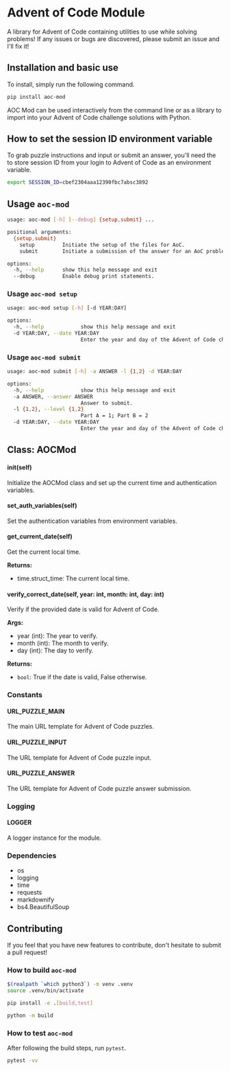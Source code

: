 # Advent of Code Module

A library for Advent of Code containing utilities to use while solving problems! If any issues or bugs are discovered, please submit an issue and I'll fix it!

## Installation and basic use

To install, simply run the following command.

```sh
pip install aoc-mod
```

AOC Mod can be used interactively from the command line or as a library to import into your Advent of Code challenge solutions with Python.


## How to set the session ID environment variable

To grab puzzle instructions and input or submit an answer, you'll need the to store session ID from your login to Advent of Code as an environment variable.

```sh
export SESSION_ID=cbef2304aaa12390fbc7absc3892 
```

## Usage `aoc-mod`

```sh
usage: aoc-mod [-h] [--debug] {setup,submit} ...

positional arguments:
  {setup,submit}
    setup         Initiate the setup of the files for AoC.
    submit        Initiate a submission of the answer for an AoC problem.

options:
  -h, --help      show this help message and exit
  --debug         Enable debug print statements.
```

### Usage `aoc-mod setup`

```sh
usage: aoc-mod setup [-h] [-d YEAR:DAY]

options:
  -h, --help            show this help message and exit
  -d YEAR:DAY, --date YEAR:DAY
                        Enter the year and day of the Advent of Code challenge you would like.
```

### Usage `aoc-mod submit`

```sh
usage: aoc-mod submit [-h] -a ANSWER -l {1,2} -d YEAR:DAY

options:
  -h, --help            show this help message and exit
  -a ANSWER, --answer ANSWER
                        Answer to submit.
  -l {1,2}, --level {1,2}
                        Part A = 1; Part B = 2
  -d YEAR:DAY, --date YEAR:DAY
                        Enter the year and day of the Advent of Code challenge you would like.
```

## Class: AOCMod

#### __init__(self)

Initialize the AOCMod class and set up the current time and authentication variables.

#### set_auth_variables(self)

Set the authentication variables from environment variables.

#### get_current_date(self)

Get the current local time.

**Returns:**
- time.struct_time: The current local time.

#### verify_correct_date(self, year: int, month: int, day: int)

Verify if the provided date is valid for Advent of Code.

**Args:**
- year (int): The year to verify.
- month (int): The month to verify.
- day (int): The day to verify.

**Returns:**
- `bool`: True if the date is valid, False otherwise.

### Constants

#### URL_PUZZLE_MAIN

The main URL template for Advent of Code puzzles.

#### URL_PUZZLE_INPUT

The URL template for Advent of Code puzzle input.

#### URL_PUZZLE_ANSWER

The URL template for Advent of Code puzzle answer submission.

### Logging

#### LOGGER

A logger instance for the module.

### Dependencies

- os
- logging
- time
- requests
- markdownify
- bs4.BeautifulSoup

## Contributing

If you feel that you have new features to contribute, don't hesitate to submit a pull request!

### How to build `aoc-mod`

```sh
$(realpath `which python3`) -m venv .venv
source .venv/bin/activate

pip install -e .[build,test]

python -m build
```

### How to test `aoc-mod`

After following the build steps, run `pytest`.

```sh
pytest -vv
```